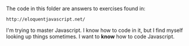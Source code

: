 The code in this folder are answers to exercises found in:

	http://eloquentjavascript.net/

I'm trying to master Javascript. I know how to code in it, but I find myself looking up things sometimes. I want to **know** how to code Javascript.